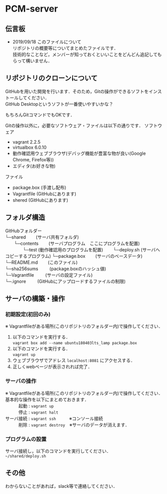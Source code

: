 # PCM-server

## 伝言板
- 2019/09/18 このファイルについて  
リポジトリの概要等についてまとめたファイルです．  
技術的なことなど，メンバーが知っておくといいことをどんどん追記してもらって構いません．

## リポジトリのクローンについて
GitHubを用いた開発を行います．そのため，Gitの操作ができるソフトをインストールしてください．  
GitHub Desktopというソフトが一番使いやすいかな？

もちろんGitコマンドでもOKです．

Gitの操作以外に，必要なソフトウェア・ファイルは以下の通りです．
ソフトウェア
- vagrant 2.2.5
- virtualbox 6.0.10
- 動作確認用ウェブブラウザ(デバッグ機能が豊富な物が良い(Google Chrome, Firefox等))
- エディタ(お好きな物)

ファイル
- package.box (手渡し配布)
- Vagrantfile (GitHubにあります)
- shered (GitHubにあります)

## フォルダ構造
GitHubフォルダー  
└─shared        　　(サーバ共有フォルダ)  
　　└─contents  　　(サーバプログラム　ここにプログラムを配置)   
　　　　└─test      (動作確認用のプログラムを配置)
　　└─deploy.sh     (サーバへコピーするプログラム) 
└─package.box   　　(サーバのベースデータ)  
└─README.md     　　(このファイル)  
└─sha256sums   　　 (package.boxのハッシュ値)  
└─Vagrantfile  　　 (サーバの設定ファイル)  
└─.ignore     　　  (GitHubにアップロードするファイルの制限)  

## サーバの構築・操作

### 初期設定(初回のみ)
※ Vagrantfileがある場所(このリポジトリのフォルダー内)で操作してください．  
1. 以下のコマンドを実行する．  
` vagrant box add --name ubuntu180403lts_lamp package.box `
2. 以下のコマンドを実行する．  
` vagrant up `
3. ウェブブラウザでアドレス `localhost:8081` にアクセスする．
4. 正しくwebページが表示されれば完了．

### サーバの操作
※ Vagrantfileがある場所(このリポジトリのフォルダー内)で操作してください．  
基本的な操作を以下にまとめておきます．  
　　　起動 : ` vagrant up `  
　　　停止 : ` vagrant halt `  
サーバ接続 : ` vagrant ssh `　　　※コンソール接続  
　　　削除 : ` vagrant destroy `　※サーバのデータが消えます．

### プログラムの設置
サーバ接続し，以下のコマンドを実行してください．  
` ~/shared/deploy.sh `

## その他
わからないことがあれば，slack等で連絡してください．